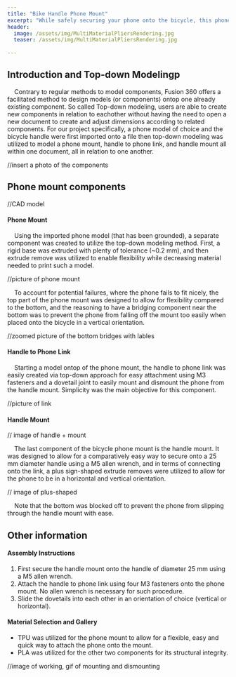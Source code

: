 ```yaml
---
title: "Bike Handle Phone Mount"
excerpt: "While safely securing your phone onto the bicycle, this phone mount allows cyclists to easily mount and dismount the phone for both vertical and horizontal orientations."
header:
  image: /assets/img/MultiMaterialPliersRendering.jpg
  teaser: /assets/img/MultiMaterialPliersRendering.jpg
   
---
```

## Introduction and Top-down Modelingp

&nbsp;&nbsp;&nbsp;&nbsp;Contrary to regular methods to model components, Fusion 360 offers a facilitated method to design models (or components) ontop one already existing component. So called Top-down modeling, users are able to create new components in relation to eachother without having the need to open a new document to create and adjust dimensions according to related components. For our project specifically, a phone model of choice and the bicycle handle were first imported onto a file then top-down modeling was utilized to model a phone mount, handle to phone link, and handle mount all within one document, all in relation to one another.  

//insert a photo of the components

## Phone mount components

//CAD model

#### Phone Mount

&nbsp;&nbsp;&nbsp;&nbsp;Using the imported phone model (that has been grounded), a separate component was created to utilize the top-down modeling method. First, a rigid base was extruded with plenty of tolerance (~0.2 mm), and then extrude remove was utilized to enable flexibility while decreasing material needed to print such a model. 

//picture of phone mount

&nbsp;&nbsp;&nbsp;&nbsp;To account for potential failures, where the phone fails to fit nicely, the top part of the phone mount was designed to allow for flexibility compared to the bottom, and the reasoning to have a bridging component near the bottom was to prevent the phone from falling off the mount too easily when placed onto the bicycle in a vertical orientation.

//zoomed picture of the bottom bridges with lables

#### Handle to Phone Link

&nbsp;&nbsp;&nbsp;&nbsp;Starting a model ontop of the phone mount, the handle to phone link was easily created via top-down approach for easy attachment using M3 fasteners and a dovetail joint to easily mount and dismount the phone from the handle mount. Simplicity was the main objective for this component.

//picture of link

#### Handle Mount

// image of handle + mount

&nbsp;&nbsp;&nbsp;&nbsp;The last component of the bicycle phone mount is the handle mount. It was designed to allow for a comparatively easy way to secure onto a 25 mm diameter handle using a M5 allen wrench, and in terms of connecting onto the link, a plus sign-shaped extrude removes were utilized to allow for the phone to be in a horizontal and vertical orientation.

// image of plus-shaped 

&nbsp;&nbsp;&nbsp;&nbsp;Note that the bottom was blocked off to prevent the phone from slipping through the handle mount with ease.

## Other information

#### Assembly Instructions

1) First secure the handle mount onto the handle of diameter 25 mm using a M5 allen wrench.
2) Attach the handle to phone link using four M3 fasteners onto the phone mount. No allen wrench is necessary for such procedure.
3) Slide the dovetails into each other in an orientation of choice (vertical or horizontal).

#### Material Selection and Gallery

* TPU was utilized for the phone mount to allow for a flexible, easy and quick way to attach the phone onto the mount.
* PLA was utilized for the other two components for its structural integrity.

//image of working, gif of mounting and dismounting
